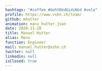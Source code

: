 ```yaml
---
hashtags: "#coffee #GohtNödGidsNöd #velo"
profile: https://www.vshn.ch/team/
github: mhutter
animation: manu_hutter.json
date: 2020-11-28
title: Manuel Hutter
alias: Manu
function: Engineer
mail: manuel.hutter@vshn.ch
twitter: null
linkedin: null
isClosed: true
---
```

